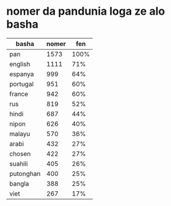# nomer da pandunia loga ze alo basha

| basha | nomer | fen |
|-------|-------|-----|
| pan | 1573 | 100% |
| english | 1111 | 71% |
| espanya | 999 | 64% |
| portugal | 951 | 60% |
| france | 942 | 60% |
| rus | 819 | 52% |
| hindi | 687 | 44% |
| nipon | 626 | 40% |
| malayu | 570 | 36% |
| arabi | 432 | 27% |
| chosen | 422 | 27% |
| suahili | 405 | 26% |
| putonghan | 400 | 25% |
| bangla | 388 | 25% |
| viet | 267 | 17% |
